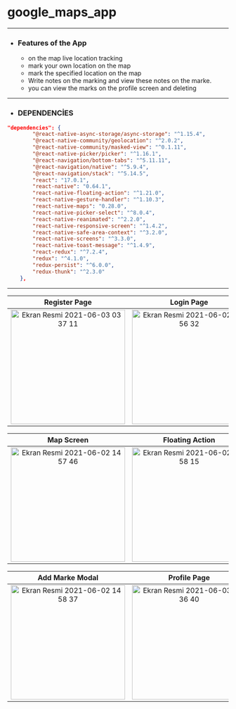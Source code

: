# google_maps_app

------
* ### Features of the App
     * on the map live location tracking
     * mark your own location on the map
     * mark the specified location on the map
     * Write notes on the marking and  view these notes on the marke.
     * you can view the marks on the profile screen and deleting

-------

* ### DEPENDENCİES
```json
"dependencies": {
        "@react-native-async-storage/async-storage": "^1.15.4",
        "@react-native-community/geolocation": "^2.0.2",
        "@react-native-community/masked-view": "^0.1.11",
        "@react-native-picker/picker": "^1.16.1",
        "@react-navigation/bottom-tabs": "^5.11.11",
        "@react-navigation/native": "^5.9.4",
        "@react-navigation/stack": "^5.14.5",
        "react": "17.0.1",
        "react-native": "0.64.1",
        "react-native-floating-action": "^1.21.0",
        "react-native-gesture-handler": "^1.10.3",
        "react-native-maps": "0.28.0",
        "react-native-picker-select": "^8.0.4",
        "react-native-reanimated": "^2.2.0",
        "react-native-responsive-screen": "^1.4.2",
        "react-native-safe-area-context": "^3.2.0",
        "react-native-screens": "^3.3.0",
        "react-native-toast-message": "^1.4.9",
        "react-redux": "^7.2.4",
        "redux": "^4.1.0",
        "redux-persist": "^6.0.0",
        "redux-thunk": "^2.3.0"
    },
```

------------

Register Page           |  Login Page
:-------------------------:|:-------------------------:
<img width="260" alt="Ekran Resmi 2021-06-03 03 37 11" src="https://user-images.githubusercontent.com/51972191/120568843-6acf5380-c41d-11eb-8439-d9a26fde4c1b.png"> |  <img width="260" alt="Ekran Resmi 2021-06-02 14 56 32" src="https://user-images.githubusercontent.com/51972191/120478068-214b1e00-c3b5-11eb-8cd0-a4edcd2754ef.png">

Map Screen             |  Floating Action
:-------------------------:|:-------------------------:
<img width="260" alt="Ekran Resmi 2021-06-02 14 57 46" src="https://user-images.githubusercontent.com/51972191/120478260-548dad00-c3b5-11eb-931b-2010de236962.png">  |  <img width="260" alt="Ekran Resmi 2021-06-02 14 58 15" src="https://user-images.githubusercontent.com/51972191/120478291-5d7e7e80-c3b5-11eb-98bf-543dbc4e0417.png">

Add Marke Modal             |  Profile Page
:-------------------------:|:-------------------------:
<img width="260" alt="Ekran Resmi 2021-06-02 14 58 37" src="https://user-images.githubusercontent.com/51972191/120478298-5fe0d880-c3b5-11eb-95bd-4aef3e5c3a0d.png">  |  <img width="260" alt="Ekran Resmi 2021-06-03 03 36 40" src="https://user-images.githubusercontent.com/51972191/120568816-5e4afb00-c41d-11eb-8ee1-f08d0c53fc54.png">
